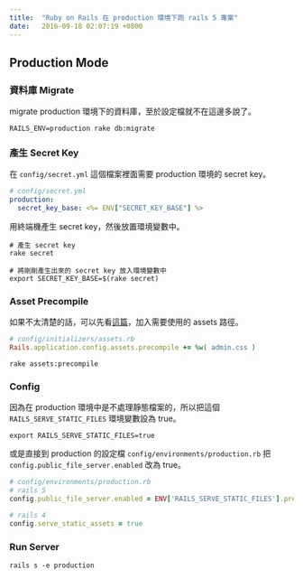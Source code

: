 ```yaml
---
title:  "Ruby on Rails 在 production 環境下跑 rails 5 專案"
date:   2016-09-18 02:07:19 +0800
---
```


## Production Mode

### 資料庫 Migrate

migrate production 環境下的資料庫，至於設定檔就不在這邊多說了。

```shell
RAILS_ENV=production rake db:migrate
```

### 產生 Secret Key

在 `config/secret.yml` 這個檔案裡面需要 production 環境的 secret key。

```yml
# config/secret.yml
production:
  secret_key_base: <%= ENV["SECRET_KEY_BASE"] %>
```

用終端機產生 secret key，然後放置環境變數中。

```shell
# 產生 secret key
rake secret

# 將剛剛產生出來的 secret key 放入環境變數中
export SECRET_KEY_BASE=$(rake secret)
```

<!--excerpt-->

### Asset Precompile

如果不太清楚的話，可以先看[這篇](/blogger/2016/09/17/ROR_assets_css_js_config/)，加入需要使用的 assets 路徑。

```ruby
# config/initializers/assets.rb  
Rails.application.config.assets.precompile += %w( admin.css )
```

```shell
rake assets:precompile
```

### Config

因為在 production 環境中是不處理靜態檔案的，所以把這個 `RAILS_SERVE_STATIC_FILES` 環境變數設為 true。

```
export RAILS_SERVE_STATIC_FILES=true
```

或是直接到 production 的設定檔 `config/environments/production.rb` 把 `config.public_file_server.enabled` 改為 true。

```ruby
# config/environments/production.rb
# rails 5
config.public_file_server.enabled = ENV['RAILS_SERVE_STATIC_FILES'].present?

# rails 4
config.serve_static_assets = true
```

### Run Server

```shell
rails s -e production
```
